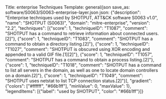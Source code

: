Title: enterprise Techniques
Template: general/json
save_as: software/S0063/S0063-enterprise-layer.json
json: {"description": "Enterprise techniques used by SHOTPUT, ATT&CK software S0063 v1.0", "name": "SHOTPUT (S0063)", "domain": "mitre-enterprise", "version": "2.2", "techniques": [{"score": 1, "techniqueID": "T1087", "comment": "SHOTPUT has a command to retrieve information about connected users.[2]"}, {"score": 1, "techniqueID": "T1083", "comment": "SHOTPUT has a command to obtain a directory listing.[2]"}, {"score": 1, "techniqueID": "T1027", "comment": "SHOTPUT is obscured using XOR encoding and appended to a valid GIF file.[1][2]"}, {"score": 1, "techniqueID": "T1057", "comment": "SHOTPUT has a command to obtain a process listing.[2]"}, {"score": 1, "techniqueID": "T1018", "comment": "SHOTPUT has a command to list all servers in the domain, as well as one to locate domain controllers on a domain.[2]"}, {"score": 1, "techniqueID": "T1049", "comment": "SHOTPUT uses netstat to list TCP connection status.[2]"}], "gradient": {"colors": ["#ffffff", "#66b1ff"], "minValue": 0, "maxValue": 1}, "legendItems": [{"label": "used by SHOTPUT", "color": "#66b1ff"}]}